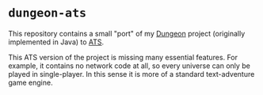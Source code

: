 # `dungeon-ats`

This repository contains a small "port" of my [Dungeon][dun] project
(originally implemented in Java) to [ATS][ats].

This ATS version of the project is missing many essential features.
For example, it contains no network code at all, so every universe
can only be played in single-player. In this sense it is more of a
standard text-adventure game engine.


[dun]: https://github.com/abreen/Dungeon
[ats]: http://www.ats-lang.org
